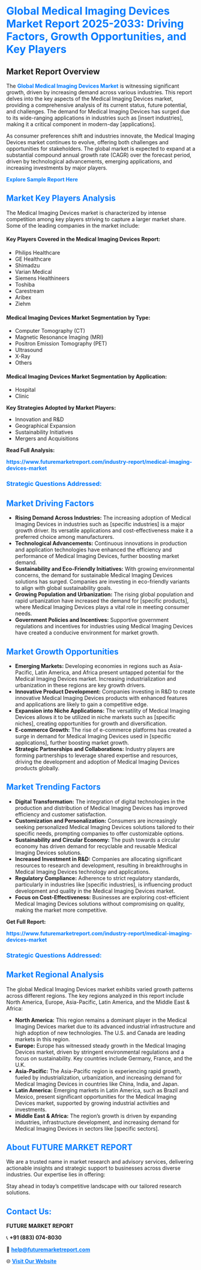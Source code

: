 <h1 style="color: #007BFF;">Global Medical Imaging Devices Market Report 2025-2033: Driving Factors, Growth Opportunities, and Key Players</h1>

<section id="overview">
<h2>Market Report Overview</h2>
<p>The <a href="https://www.futuremarketreport.com/industry-report/medical-imaging-devices-market" style="color: #007BFF; text-decoration: none;"><strong>Global Medical Imaging Devices Market</strong></a> is witnessing significant growth, driven by increasing demand across various industries. This report delves into the key aspects of the Medical Imaging Devices market, providing a comprehensive analysis of its current status, future potential, and challenges. The demand for Medical Imaging Devices has surged due to its wide-ranging applications in industries such as [insert industries], making it a critical component in modern-day [applications].</p>
<p>As consumer preferences shift and industries innovate, the Medical Imaging Devices market continues to evolve, offering both challenges and opportunities for stakeholders. The global market is expected to expand at a substantial compound annual growth rate (CAGR) over the forecast period, driven by technological advancements, emerging applications, and increasing investments by major players.</p>
</section>

<section id="overview">
<p><a href="https://www.futuremarketreport.com/request-sample/reportId=55854" style="color: #007BFF; text-decoration: none;"><strong>Explore Sample Report Here</strong></a></p>
</section>

<section id="key-players">
<h2 style="color: #007BFF;">Market Key Players Analysis</h2>
<p>The Medical Imaging Devices market is characterized by intense competition among key players striving to capture a larger market share. Some of the leading companies in the market include:</p>
<h4>Key Players Covered in the Medical Imaging Devices Report:</h4>
<ul><li>Philips Healthcare</li><li>GE Healthcare</li><li>Shimadzu</li><li>Varian Medical</li><li>Siemens Healthineers</li><li>Toshiba</li><li>Carestream</li><li>Aribex</li><li>Ziehm</li></ul>
<h4>Medical Imaging Devices Market Segmentation by Type:</h4>
<ul><li>Computer Tomography (CT)</li><li>Magnetic Resonance Imaging (MRI)</li><li>Positron Emission Tomography (PET)</li><li>Ultrasound</li><li>X-Ray</li><li>Others</li></ul>

<h4>Medical Imaging Devices Market Segmentation by Application:</h4>
<ul><li>Hospital</li><li>Clinic</li></ul>
<p><strong>Key Strategies Adopted by Market Players:</strong></p>
<ul>
<li>Innovation and R&D</li>
<li>Geographical Expansion</li>
<li>Sustainability Initiatives</li>
<li>Mergers and Acquisitions</li>
</ul>
</section>

<section>
<p><strong>Read Full Analysis: </strong></p><a href="https://www.futuremarketreport.com/industry-report/medical-imaging-devices-market" style="color: #007BFF; text-decoration: none;"><strong>https://www.futuremarketreport.com/industry-report/medical-imaging-devices-market</strong></a>
<h3 style="color: #007BFF;">Strategic Questions Addressed:</h3>
</section>

<section id="driving-factors">
<h2 style="color: #007BFF;">Market Driving Factors</h2>
<ul>
<li><strong>Rising Demand Across Industries:</strong> The increasing adoption of Medical Imaging Devices in industries such as [specific industries] is a major growth driver. Its versatile applications and cost-effectiveness make it a preferred choice among manufacturers.</li>
<li><strong>Technological Advancements:</strong> Continuous innovations in production and application technologies have enhanced the efficiency and performance of Medical Imaging Devices, further boosting market demand.</li>
<li><strong>Sustainability and Eco-Friendly Initiatives:</strong> With growing environmental concerns, the demand for sustainable Medical Imaging Devices solutions has surged. Companies are investing in eco-friendly variants to align with global sustainability goals.</li>
<li><strong>Growing Population and Urbanization:</strong> The rising global population and rapid urbanization have increased the demand for [specific products], where Medical Imaging Devices plays a vital role in meeting consumer needs.</li>
<li><strong>Government Policies and Incentives:</strong> Supportive government regulations and incentives for industries using Medical Imaging Devices have created a conducive environment for market growth.</li>
</ul>
</section>

<section id="growth-opportunities">
<h2 style="color: #007BFF;">Market Growth Opportunities</h2>
<ul>
<li><strong>Emerging Markets:</strong> Developing economies in regions such as Asia-Pacific, Latin America, and Africa present untapped potential for the Medical Imaging Devices market. Increasing industrialization and urbanization in these regions are key growth drivers.</li>
<li><strong>Innovative Product Development:</strong> Companies investing in R&D to create innovative Medical Imaging Devices products with enhanced features and applications are likely to gain a competitive edge.</li>
<li><strong>Expansion into Niche Applications:</strong> The versatility of Medical Imaging Devices allows it to be utilized in niche markets such as [specific niches], creating opportunities for growth and diversification.</li>
<li><strong>E-commerce Growth:</strong> The rise of e-commerce platforms has created a surge in demand for Medical Imaging Devices used in [specific applications], further boosting market growth.</li>
<li><strong>Strategic Partnerships and Collaborations:</strong> Industry players are forming partnerships to leverage shared expertise and resources, driving the development and adoption of Medical Imaging Devices products globally.</li>
</ul>
</section>

<section id="trending-factors">
<h2 style="color: #007BFF;">Market Trending Factors</h2>
<ul>
<li><strong>Digital Transformation:</strong> The integration of digital technologies in the production and distribution of Medical Imaging Devices has improved efficiency and customer satisfaction.</li>
<li><strong>Customization and Personalization:</strong> Consumers are increasingly seeking personalized Medical Imaging Devices solutions tailored to their specific needs, prompting companies to offer customizable options.</li>
<li><strong>Sustainability and Circular Economy:</strong> The push towards a circular economy has driven demand for recyclable and reusable Medical Imaging Devices solutions.</li>
<li><strong>Increased Investment in R&D:</strong> Companies are allocating significant resources to research and development, resulting in breakthroughs in Medical Imaging Devices technology and applications.</li>
<li><strong>Regulatory Compliance:</strong> Adherence to strict regulatory standards, particularly in industries like [specific industries], is influencing product development and quality in the Medical Imaging Devices market.</li>
<li><strong>Focus on Cost-Effectiveness:</strong> Businesses are exploring cost-efficient Medical Imaging Devices solutions without compromising on quality, making the market more competitive.</li>
</ul>
</section>

<section>
<p><strong>Get Full Report: </strong></p><a href="https://www.futuremarketreport.com/industry-report/medical-imaging-devices-market" style="color: #007BFF; text-decoration: none;"><strong>https://www.futuremarketreport.com/industry-report/medical-imaging-devices-market</strong></a>
<h3 style="color: #007BFF;">Strategic Questions Addressed:</h3>
</section>


<section id="regional-analysis">
<h2 style="color: #007BFF;">Market Regional Analysis</h2>
<p>The global Medical Imaging Devices market exhibits varied growth patterns across different regions. The key regions analyzed in this report include North America, Europe, Asia-Pacific, Latin America, and the Middle East & Africa:</p>
<ul>
<li><strong>North America:</strong> This region remains a dominant player in the Medical Imaging Devices market due to its advanced industrial infrastructure and high adoption of new technologies. The U.S. and Canada are leading markets in this region.</li>
<li><strong>Europe:</strong> Europe has witnessed steady growth in the Medical Imaging Devices market, driven by stringent environmental regulations and a focus on sustainability. Key countries include Germany, France, and the U.K.</li>
<li><strong>Asia-Pacific:</strong> The Asia-Pacific region is experiencing rapid growth, fueled by industrialization, urbanization, and increasing demand for Medical Imaging Devices in countries like China, India, and Japan.</li>
<li><strong>Latin America:</strong> Emerging markets in Latin America, such as Brazil and Mexico, present significant opportunities for the Medical Imaging Devices market, supported by growing industrial activities and investments.</li>
<li><strong>Middle East & Africa:</strong> The region’s growth is driven by expanding industries, infrastructure development, and increasing demand for Medical Imaging Devices in sectors like [specific sectors].</li>
</ul>
</section>

<footer>
<h2 style="color: #007BFF;">About FUTURE MARKET REPORT</h2>
<p>We are a trusted name in market research and advisory services, delivering actionable insights and strategic support to businesses across diverse industries. Our expertise lies in offering:</p>

<p>Stay ahead in today’s competitive landscape with our tailored research solutions.</p>

<h2 style="color: #007BFF;">Contact Us:</h2>
<p><strong>FUTURE MARKET REPORT</strong></p>
<p>📞 <strong>+91 (883) 074-8030</strong></p>
<p>📧 <strong><a href="mailto:help@futuremarketreport.com" style="color: #007BFF;">help@futuremarketreport.com</a></strong></p>
<p>🌐 <strong><a href="https://www.futuremarketreport.com/" style="color: #007BFF;">Visit Our Website</a></strong></p>
</footer>
